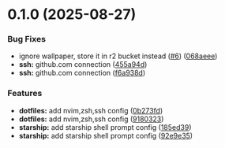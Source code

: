 # 0.1.0 (2025-08-27)

### Bug Fixes

- ignore wallpaper, store it in r2 bucket instead ([#6](https://github.com/orangzz/dotfiles/issues/6)) ([068aeee](https://github.com/orangzz/dotfiles/commit/068aeee8979db20e31de3c4faaa412326d4b8fe3))
- **ssh:** github.com connection ([455a94d](https://github.com/orangzz/dotfiles/commit/455a94d0dc82133cdcaaa63e52f12936630291eb))
- **ssh:** github.com connection ([f6a938d](https://github.com/orangzz/dotfiles/commit/f6a938d51fc4ef37947da2f52a0cbea6d8287eb3))

### Features

- **dotfiles:** add nvim,zsh,ssh config ([0b273fd](https://github.com/orangzz/dotfiles/commit/0b273fddbea2102b78a16f28dc71c5892076aa26))
- **dotfiles:** add nvim,zsh,ssh config ([9180323](https://github.com/orangzz/dotfiles/commit/9180323271f522022cb4332b855d73891cdcbcf6))
- **starship:** add starship shell prompt config ([185ed39](https://github.com/orangzz/dotfiles/commit/185ed394bda4778247dadb377707279f15692be9))
- **starship:** add starship shell prompt config ([92e9e35](https://github.com/orangzz/dotfiles/commit/92e9e35a2f4fa5d7f468ba22f2237e9014161d0f))
